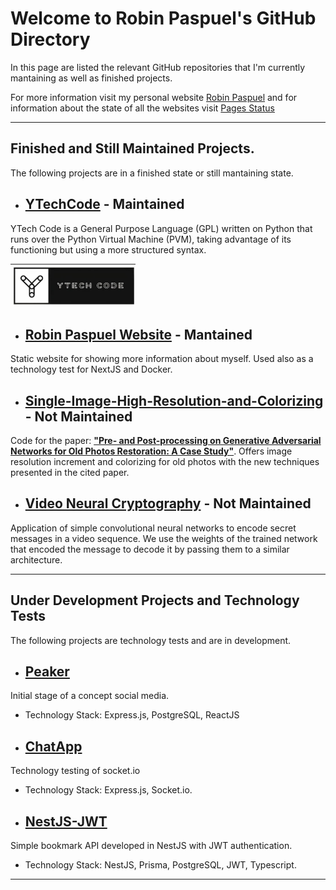 # Welcome to Robin Paspuel's GitHub Directory

In this page are listed the relevant GitHub repositories that I'm currently mantaining as well as finished projects.

For more information visit my personal website [Robin Paspuel](https://www.robinpaspuel.tech) and for information about the state of all the websites visit [Pages Status](https://robinpaspuel.github.io/upptime/)

---
## Finished and Still Maintained Projects.

The following projects are in a finished state or still mantaining state.

- ## [YTechCode](https://github.com/RobinPaspuel/YtechCode) - Maintained

YTech Code is a General Purpose Language (GPL) written on Python that runs over the Python Virtual Machine (PVM), taking advantage of its functioning but using a more structured syntax.

<img src="./static/YTechCode.png"
     alt="YTechCode Logo"
     style="left; margin-right: 10px; width: 200px" />

- ## [Robin Paspuel Website](https://github.com/RobinPaspuel/robin-portfolio) - Mantained

Static website for showing more information about myself. Used also as a technology test for NextJS and Docker.


- ## [Single-Image-High-Resolution-and-Colorizing](https://github.com/RobinPaspuel/Single-Image-High-Resolution-and-Colorizing) - Not Maintained

Code for the paper: [**"Pre- and Post-processing on Generative Adversarial Networks for Old Photos Restoration: A Case Study"**](https://doi.org/10.1007/978-3-030-62365-4_19). Offers image resolution increment and colorizing for old photos with the new techniques presented in the cited paper. 

- ## [Video Neural Cryptography](https://github.com/RobinPaspuel/VideoNeuralCryptography) - Not Maintained

Application of simple convolutional neural networks to encode secret messages in a video sequence. We use the weights of the trained network that encoded the message to decode it by passing them to a similar architecture.




---
## Under Development Projects and Technology Tests

The following projects are technology tests and are in development.

- ## [Peaker](https://github.com/RobinPaspuel/Peaker_Alpha)

Initial stage of a concept social media.

- Technology Stack: Express.js, PostgreSQL, ReactJS

- ## [ChatApp](https://github.com/RobinPaspuel/ChatApp)

Technology testing of socket.io

- Technology Stack: Express.js, Socket.io.
  
- ## [NestJS-JWT](https://github.com/RobinPaspuel/nestjs-jwt)
Simple bookmark API developed in NestJS with JWT authentication.
- Technology Stack: NestJS, Prisma, PostgreSQL, JWT, Typescript.
  
  

---




